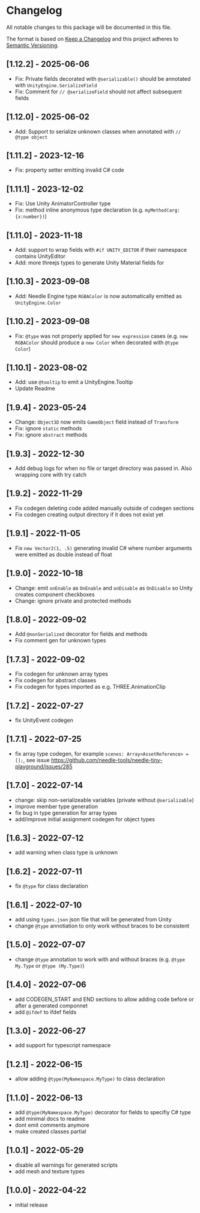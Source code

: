 # Changelog
All notable changes to this package will be documented in this file.

The format is based on [Keep a Changelog](http://keepachangelog.com/en/1.0.0/)
and this project adheres to [Semantic Versioning](http://semver.org/spec/v2.0.0.html).

## [1.12.2] - 2025-06-06
- Fix: Private fields decorated with `@serializable()` should be annotated with `UnityEngine.SerializeField`
- Fix: Comment for `// @serializeField` should not affect subsequent fields

## [1.12.0] - 2025-06-02
- Add: Support to serialize unknown classes when annotated with `// @type object` 

## [1.11.2] - 2023-12-16
- Fix: property setter emitting invalid C# code

## [1.11.1] - 2023-12-02
- Fix: Use Unity AnimatorController type
- Fix: method inline anonymous type declaration (e.g. `myMethod(arg: {x:number})`)

## [1.11.0] - 2023-11-18
- Add: support to wrap fields with `#if UNITY_EDITOR` if their namespace contains UnityEditor
- Add: more threejs types to generate Unity Material fields for

## [1.10.3] - 2023-09-08
- Add: Needle Engine type `RGBAColor` is now automatically emitted as `UnityEngine.Color`

## [1.10.2] - 2023-09-08
- Fix: `@type` was not properly applied for `new expression` cases (e.g. `new RGBAColor` should produce a `new Color` when decorated with `@type Color`)

## [1.10.1] - 2023-08-02
- Add: use `@tooltip` to emit a UnityEngine.Tooltip
- Update Readme

## [1.9.4] - 2023-05-24
- Change: `Object3D` now emits `GameObject` field instead of `Transform`
- Fix: ignore `static` methods
- Fix: ignore `abstract` methods

## [1.9.3] - 2022-12-30
- Add debug logs for when no file or target directory was passed in. Also wrapping core with try catch

## [1.9.2] - 2022-11-29
- Fix codegen deleting code added manually outside of codegen sections
- Fix codegen creating output directory if it does not exist yet

## [1.9.1] - 2022-11-05
- Fix ``new Vector2(1, .5)`` generating invalid C# where number arguments were emitted as double instead of float

## [1.9.0] - 2022-10-18
- Change: emit ``onEnable`` as ``OnEnable`` and ``onDisable`` as ``OnDisable`` so Unity creates component checkboxes
- Change: ignore private and protected methods

## [1.8.0] - 2022-09-02
- Add ``@nonSerialized`` decorator for fields and methods
- Fix comment gen for unknown types

## [1.7.3] - 2022-09-02
- Fix codegen for unknown array types
- Fix codegen for abstract classes
- Fix codegen for types imported as e.g. THREE.AnimationClip

## [1.7.2] - 2022-07-27
- fix UnityEvent codegen

## [1.7.1] - 2022-07-25
- fix array type codegen, for example ``scenes: Array<AssetReference> = [];``, see issue https://github.com/needle-tools/needle-tiny-playground/issues/285

## [1.7.0] - 2022-07-14
- change: skip non-serializeable variables (private without ``@serializable``)
- improve member type generation
- fix bug in type generation for array types
- add/improve initial assignment codegen for object types

## [1.6.3] - 2022-07-12
- add warning when class type is unknown

## [1.6.2] - 2022-07-11
- fix ``@type`` for class declaration

## [1.6.1] - 2022-07-10
- add using ``types.json`` json file that will be generated from Unity
- change ``@type`` annotiation to only work without braces to be consistent

## [1.5.0] - 2022-07-07
- change ``@type`` annotation to work with and without braces (e.g. ``@type My.Type`` or ``@type (My.Type)``)

## [1.4.0] - 2022-07-06
- add CODEGEN_START and END sections to allow adding code before or after a generated componnet
- add ``@ifdef`` to ifdef fields 

## [1.3.0] - 2022-06-27
- add support for typescript namespace

## [1.2.1] - 2022-06-15
- allow adding ``@type(MyNamespace.MyType)`` to class declaration

## [1.1.0] - 2022-06-13
- add ``@type(MyNamespace.MyType)`` decorator for fields to specifiy C# type
- add minimal docs to readme
- dont emit comments anymore
- make created classes partial

## [1.0.1] - 2022-05-29
- disable all warnings for generated scripts
- add mesh and texture types

## [1.0.0] - 2022-04-22
- initial release